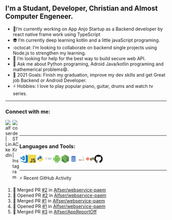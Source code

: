 ## I'm a Studant, Developer, Christian and Almost Computer Engeneer.

- :space_invader:I’m currently working on App Anjo Startup as a Backend developer by react native frame work using TypeScript 
- :alien: I’m currently deep learning kotlin and a little javaScript programing. 
- :octocat: I’m looking to collaborate on backend single projects using Node.js to strengthen my learning.
- 🤔 I’m looking for help for the best way to build secure web API.
- 💬 Ask me about Python programing, Adroid Java/kotlin programing and mathemerical problems😄.
- :pushpin: 2021 Goals: Finish my graduation, improve my dev skills and get Great job Backend or Android Developer. 
- ⚡ Hobbies: I love to play popular piano, guitar, drums and watch tv series.

---
### Connect with me:

[<img align="left" alt="alfser | LinkedIn" width="22px" src="https://cdn.jsdelivr.net/npm/simple-icons@v3/icons/linkedin.svg" />][linkedin]
[<img align="left" alt="codeSTACKr | Instagram" width="22px" src="https://cdn.jsdelivr.net/npm/simple-icons@v3/icons/instagram.svg" />][instagram]
<br />
<br />

---

### Languages and Tools:

<img align="left" alt="Visual Studio Code" width="26px" src="https://raw.githubusercontent.com/github/explore/80688e429a7d4ef2fca1e82350fe8e3517d3494d/topics/visual-studio-code/visual-studio-code.png" />
<img align="left" alt="JavaScript" width="26px" src="https://raw.githubusercontent.com/github/explore/80688e429a7d4ef2fca1e82350fe8e3517d3494d/topics/javascript/javascript.png" />
<img align="left" alt="Python" width="26px" src="https://raw.githubusercontent.com/github/explore/80688e429a7d4ef2fca1e82350fe8e3517d3494d/topics/python/python.png" />
<img align="left" alt="Java" width="26px" src="https://raw.githubusercontent.com/github/explore/80688e429a7d4ef2fca1e82350fe8e3517d3494d/topics/java/java.png" />
<img align="left" alt="Android" width="26px" src="https://raw.githubusercontent.com/github/explore/80688e429a7d4ef2fca1e82350fe8e3517d3494d/topics/android/android.png" />
<img align="left" alt="Node.js" width="26px" src="https://raw.githubusercontent.com/github/explore/80688e429a7d4ef2fca1e82350fe8e3517d3494d/topics/nodejs/nodejs.png" />
<img align="left" alt="SQL" width="26px" src="https://raw.githubusercontent.com/github/explore/80688e429a7d4ef2fca1e82350fe8e3517d3494d/topics/sql/sql.png" />
<img align="left" alt="MySQL" width="26px" src="https://raw.githubusercontent.com/github/explore/80688e429a7d4ef2fca1e82350fe8e3517d3494d/topics/mysql/mysql.png" />
<img align="left" alt="Git" width="26px" src="https://raw.githubusercontent.com/github/explore/80688e429a7d4ef2fca1e82350fe8e3517d3494d/topics/git/git.png" />
<img align="left" alt="GitHub" width="26px" src="https://raw.githubusercontent.com/github/explore/78df643247d429f6cc873026c0622819ad797942/topics/github/github.png" />

<br />
<br />

---

:zap: Recent GitHub Activity  

<!--START_SECTION:activity-->
1. 🎉 Merged PR [#2](https://github.com/Alfser/webservice-paem/pull/2) in [Alfser/webservice-paem](https://github.com/Alfser/webservice-paem)
2. 💪 Opened PR [#2](https://github.com/Alfser/webservice-paem/pull/2) in [Alfser/webservice-paem](https://github.com/Alfser/webservice-paem)
3. 🎉 Merged PR [#1](https://github.com/Alfser/webservice-paem/pull/1) in [Alfser/webservice-paem](https://github.com/Alfser/webservice-paem)
4. 💪 Opened PR [#1](https://github.com/Alfser/webservice-paem/pull/1) in [Alfser/webservice-paem](https://github.com/Alfser/webservice-paem)
5. 🎉 Merged PR [#3](https://github.com/Alfser/AppReportOff/pull/3) in [Alfser/AppReportOff](https://github.com/Alfser/AppReportOff)
<!--END_SECTION:activity-->


[instagram]: https://instagram.com/janilsonalfser
[linkedin]: https://www.linkedin.com/in/janilsonalfser
